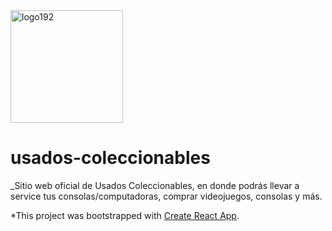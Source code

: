 <img width="180" height="180" alt="logo192" src="https://github.com/user-attachments/assets/1d8c4fbe-2633-4d9c-a511-1f5f32ff3ea7" />

# usados-coleccionables

_Sitio web oficial de Usados Coleccionables, en donde podrás llevar a service tus consolas/computadoras, comprar videojuegos, consolas y más.

*This project was bootstrapped with [Create React App](https://github.com/facebook/create-react-app).


